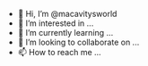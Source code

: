 - 👋 Hi, I’m @macavitysworld
- 👀 I’m interested in ...
- 🌱 I’m currently learning ...
- 💞️ I’m looking to collaborate on ...
- 📫 How to reach me ...

<!---
macavitysworld/macavitysworld is a ✨ special ✨ repository because its `README.md` (this file) appears on your GitHub profile.
You can click the Preview link to take a look at your changes.
--->
